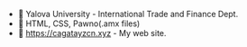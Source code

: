 - 👋 Yalova University - International Trade and Finance Dept.
- 🌱 HTML, CSS, Pawno(.amx files) 
- 💞️ https://cagatayzcn.xyz - My web site.

